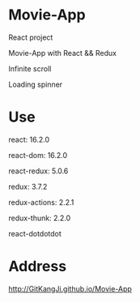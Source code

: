 # Movie-App
React project

Movie-App with React && Redux

Infinite scroll

Loading spinner


# Use
react: 16.2.0

react-dom: 16.2.0

react-redux: 5.0.6

redux: 3.7.2

redux-actions: 2.2.1

redux-thunk: 2.2.0

react-dotdotdot

# Address

http://GitKangJi.github.io/Movie-App
